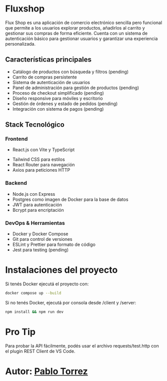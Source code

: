 # Fluxshop

Flux Shop es una aplicación de comercio electrónico sencilla pero funcional que permite a los usuarios explorar 
productos, añadirlos al carrito y gestionar sus compras de forma eficiente. Cuenta con un sistema de autenticación 
básico para gestionar usuarios y garantizar una experiencia personalizada.

## Características principales

- Catálogo de productos con búsqueda y filtros (pending)
- Carrito de compras persistente
- Sistema de autenticación de usuarios
- Panel de administración para gestión de productos (pending)
- Proceso de checkout simplificado (pending)
- Diseño responsive para móviles y escritorio
- Gestión de órdenes y estado de pedidos (pending)
- Integración con sistema de pagos (pending)

## Stack Tecnológico

### Frontend
- React.js con Vite y TypeScript
<!-- - Redux Toolkit para manejo de estado -->
- Tailwind CSS para estilos
- React Router para navegación
- Axios para peticiones HTTP

### Backend
- Node.js con Express
- Postgres como imagen de Docker para la base de datos
- JWT para autenticación
- Bcrypt para encriptación

### DevOps & Herramientas
- Docker y Docker Compose
- Git para control de versiones
- ESLint y Prettier para formato de código
- Jest para testing (pending)

# Instalaciones del proyecto

Si tenés Docker ejecutá el proyecto con:
```bash
docker compose up --build
```

Si no tenés Docker, ejecutá por consola desde /client y /server:
```bash
npm install && npm run dev
```

# Pro Tip
Para probar la API fácilmente, podés usar el archivo requests/test.http con el plugin REST Client de VS Code.

# Autor: [Pablo Torrez](https://github.com/pblnahu1)
